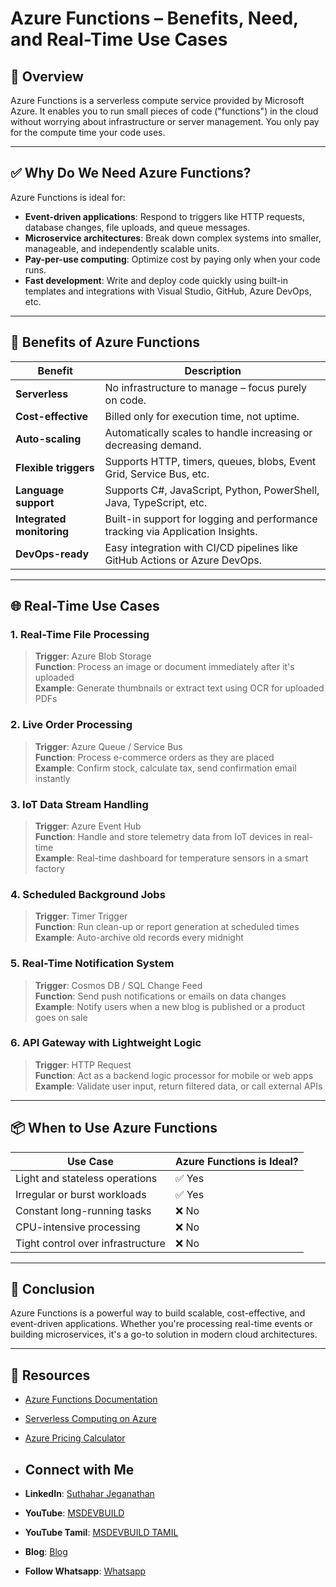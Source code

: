 # Azure Functions – Benefits, Need, and Real-Time Use Cases

## 📘 Overview

Azure Functions is a serverless compute service provided by Microsoft Azure. It enables you to run small pieces of code ("functions") in the cloud without worrying about infrastructure or server management. You only pay for the compute time your code uses.

---

## ✅ Why Do We Need Azure Functions?

Azure Functions is ideal for:

- **Event-driven applications**: Respond to triggers like HTTP requests, database changes, file uploads, and queue messages.
- **Microservice architectures**: Break down complex systems into smaller, manageable, and independently scalable units.
- **Pay-per-use computing**: Optimize cost by paying only when your code runs.
- **Fast development**: Write and deploy code quickly using built-in templates and integrations with Visual Studio, GitHub, Azure DevOps, etc.

---

## 🚀 Benefits of Azure Functions

| Benefit                     | Description                                                                 |
|----------------------------|-----------------------------------------------------------------------------|
| **Serverless**             | No infrastructure to manage – focus purely on code.                         |
| **Cost-effective**         | Billed only for execution time, not uptime.                                |
| **Auto-scaling**           | Automatically scales to handle increasing or decreasing demand.             |
| **Flexible triggers**      | Supports HTTP, timers, queues, blobs, Event Grid, Service Bus, etc.         |
| **Language support**       | Supports C#, JavaScript, Python, PowerShell, Java, TypeScript, etc.         |
| **Integrated monitoring**  | Built-in support for logging and performance tracking via Application Insights. |
| **DevOps-ready**           | Easy integration with CI/CD pipelines like GitHub Actions or Azure DevOps.  |

---

## 🌐 Real-Time Use Cases

### 1. **Real-Time File Processing**
> **Trigger**: Azure Blob Storage  
> **Function**: Process an image or document immediately after it's uploaded  
> **Example**: Generate thumbnails or extract text using OCR for uploaded PDFs

### 2. **Live Order Processing**
> **Trigger**: Azure Queue / Service Bus  
> **Function**: Process e-commerce orders as they are placed  
> **Example**: Confirm stock, calculate tax, send confirmation email instantly

### 3. **IoT Data Stream Handling**
> **Trigger**: Azure Event Hub  
> **Function**: Handle and store telemetry data from IoT devices in real-time  
> **Example**: Real-time dashboard for temperature sensors in a smart factory

### 4. **Scheduled Background Jobs**
> **Trigger**: Timer Trigger  
> **Function**: Run clean-up or report generation at scheduled times  
> **Example**: Auto-archive old records every midnight

### 5. **Real-Time Notification System**
> **Trigger**: Cosmos DB / SQL Change Feed  
> **Function**: Send push notifications or emails on data changes  
> **Example**: Notify users when a new blog is published or a product goes on sale

### 6. **API Gateway with Lightweight Logic**
> **Trigger**: HTTP Request  
> **Function**: Act as a backend logic processor for mobile or web apps  
> **Example**: Validate user input, return filtered data, or call external APIs

---

## 📦 When to Use Azure Functions

| Use Case                          | Azure Functions is Ideal? |
|----------------------------------|----------------------------|
| Light and stateless operations   | ✅ Yes                     |
| Irregular or burst workloads     | ✅ Yes                     |
| Constant long-running tasks      | ❌ No                      |
| CPU-intensive processing         | ❌ No                      |
| Tight control over infrastructure| ❌ No                      |

---

## 📌 Conclusion

Azure Functions is a powerful way to build scalable, cost-effective, and event-driven applications. Whether you're processing real-time events or building microservices, it's a go-to solution in modern cloud architectures.

---

## 🔗 Resources

- [Azure Functions Documentation](https://learn.microsoft.com/en-us/azure/azure-functions/)
- [Serverless Computing on Azure](https://azure.microsoft.com/en-us/solutions/serverless/)
- [Azure Pricing Calculator](https://azure.microsoft.com/en-us/pricing/calculator/)

-  ## Connect with Me
- **LinkedIn**: [Suthahar Jeganathan](https://www.linkedin.com/in/jssuthahar/)
- **YouTube**: [MSDEVBUILD](https://www.youtube.com/@MSDEVBUILD)
- **YouTube Tamil**: [MSDEVBUILD TAMIL](https://www.youtube.com/@MSDEVBUILDTamil)
- **Blog**: [Blog](https://www.msdevbuild.com/)
- **Follow Whatsapp**: [Whatsapp](https://www.whatsapp.com/channel/0029Va5j2rHEFeXcTlUhQB0J)

